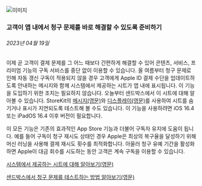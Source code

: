 <!-- ### MySkills
BootStrap & React.js  
<img src="https://img.shields.io/badge/HTML5-E34F26?style=flat-square&logo=HTML5&logoColor=white"/></a>
<img src="https://img.shields.io/badge/CSS3-1572B6?style=flat-square&logo=CSS3&logoColor=white"/></a>
<img src="https://img.shields.io/badge/JavaScript-F7DF1E?style=flat-square&logo=JavaScript&logoColor=white"/></a>
<img src="https://img.shields.io/badge/React.js-1E8CBE?style=flat-square&logo=JavaScript&logoColor=white"/></a>   -->

<!-- Android & IOS  
<img src="https://img.shields.io/badge/Java-007396?style=flat-square&logo=Java&logoColor=white"/></a>
<img src="https://img.shields.io/badge/Swift-F05138?style=flat-square&logo=Swift&logoColor=white"/></a> -->
<!-- 
Languages  
<img src="https://img.shields.io/badge/C-A8B9CC?style=flat-square&logo=C&logoColor=white"/></a>
<img src="https://img.shields.io/badge/C++-00599C?style=flat-square&logo=C%2B%2B&logoColor=white"/></a>
<img src="https://img.shields.io/badge/Python-3776AB?style=flat-square&logo=Python&logoColor=white"/></a>

algorithms  
<img src="https://img.shields.io/badge/Baekjoon-Gold4-gold?style=flat-square&labelColor=004088"/></a> -->
<!-- 
Contact  
[<img src="https://img.shields.io/badge/l06094@gmail.com-EA4335?style=flat-square&logo=Gmail&logoColor=white"/>](l06094@gmail.com)
<a href="dlwjsgml02@naver.com"><img src="https://img.shields.io/badge/dlwjsgml02@naver.com-0ABF53?style=flat-square&logo=Nintendo&logoColor=white"/></a>
<img src="https://img.shields.io/badge/jeon__hui__22-E4405F?style=flat-square&logo=Instagram&logoColor=white"/></a>  

---
![Top Langs](https://github-readme-stats.vercel.app/api/top-langs/?username=6810779s&layout=compact&theme=algolia) 

![Jeonhui's GitHub stats](https://github-readme-stats.vercel.app/api?username=Jeonhui&show_icons=true&theme=algolia)  
 -->

<!-- [![Solved.ac
프로필](http://mazassumnida.wtf/api/v2/generate_badge?boj=whas02)](https://solved.ac/whas02)  

# IOS developer News -->

<!--
 <pre>
    ___  _______   ________  ________   ___  ___  ___  ___  ___     
   |\  \|\  ___ \ |\   __  \|\   ___  \|\  \|\  \|\  \|\  \|\  \    
   \ \  \ \   __/|\ \  \|\  \ \  \\ \  \ \  \\\  \ \  \\\  \ \  \   
 __ \ \  \ \  \_|/_\ \  \\\  \ \  \\ \  \ \   __  \ \  \\\  \ \  \  
|\  \\_\  \ \  \_|\ \ \  \\\  \ \  \\ \  \ \  \ \  \ \  \\\  \ \  \ 
\ \________\ \_______\ \_______\ \__\\ \__\ \__\ \__\ \_______\ \__\
 \|________|\|_______|\|_______|\|__| \|__|\|__|\|__|\|_______|\|__|</pre>
                                                          
                                                                    
-->                                                                    
![이미지](https://developer.apple.com/assets/elements/icons/storekit/storekit-128x128_2x.png)  
###  고객이 앱 내에서 청구 문제를 바로 해결할 수 있도록 준비하기  
###### 2023년 04월 19일  
<span class="article-text"><p>이제 곧 고객이 결제 문제를 그 어느 때보다 간편하게 해결할 수 있어 콘텐츠, 서비스, 프리미엄 기능의 구독 서비스를 중단 없이 이용할 수 있습니다. 올 여름부터 청구 문제로 인해 자동 갱신 구독이 적용되지 않을 경우 고객에게 Apple ID 결제 수단을 업데이트하도록 안내하는 메시지와 함께 시스템에서 제공하는 시트가 앱 내에 표시됩니다. 이 기능을 도입하기 위한 조치는 필요하지 않습니다. 오늘부터 샌드박스에서 이 시트에 대해 알아볼 수 있습니다. StoreKit의 <a href="https://developer.apple.com/documentation/storekit/message/3954510-messages">메시지(영문)</a>와 <a href="https://developer.apple.com/documentation/storekit/message/3963915-display">디스플레이(영문)</a>를 사용하여 시트를 숨기거나 표시가 지연되도록 테스트해 볼 수도 있습니다. 이 기능을 사용하려면 iOS 16.4 또는 iPadOS 16.4 이후 버전이 필요합니다.</p><p>이 모든 기능은 기존의 효과적인 App Store 기능과 더불어 구독자 유지에 도움이 됩니다. 예를 들어 구독이 청구 재시도 상태인 경우 Apple은 최상의 복구율을 달성하기 위해 머신 러닝을 사용해 결제 재시도 횟수를 최적화합니다. 아울러 청구 유예 기간을 활성화하면 Apple이 대금 회수를 시도하는 동안 고객은 계속 구독을 이용할 수 있습니다.</p><p><a href="https://developer.apple.com/documentation/storekit/message/reason/4123328-billingissue">시스템에서 제공하는 시트에 <span class="icon icon-after icon-chevronright nowrap">대해 알아보기(영문)</span></a></p>
<p><a href="https://developer.apple.com/documentation/storekit/in-app_purchase/testing_in-app_purchases_with_sandbox/testing_failing_subscription_renewals_and_in-app_purchases">샌드박스에서 청구 문제를 테스트하는 <span class="icon icon-after icon-chevronright nowrap">방법 알아보기(영문)</span></a></p></span>